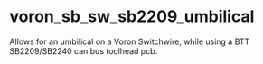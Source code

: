 # voron_sb_sw_sb2209_umbilical
Allows for an umbilical on a Voron Switchwire, while using a BTT SB2209/SB2240 can bus toolhead pcb.
